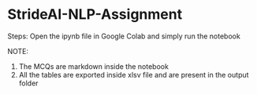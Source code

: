 # StrideAI-NLP-Assignment

Steps:
Open the ipynb file in Google Colab and simply run the notebook

NOTE:
1. The MCQs are markdown inside the notebook
2. All the tables are exported inside xlsv file and are present in the output folder
